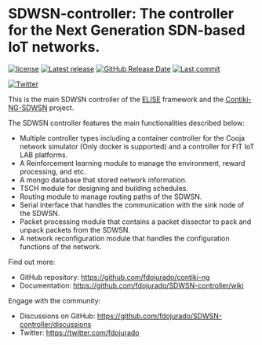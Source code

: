 <!-- <img src="https://github.com/SDWSN-controller/SDWSN-controller.github.io/blob/develop/images/logo/Contiki_logo_2RGB.png" alt="Logo" width="256"> -->

# SDWSN-controller: The controller for the Next Generation SDN-based IoT networks.

<!-- [![Github Actions](https://github.com/SDWSN-controller/SDWSN-controller/workflows/CI/badge.svg?branch=develop)](https://github.com/SDWSN-controller/SDWSN-controller/actions)
[![Documentation Status](https://readthedocs.org/projects/SDWSN-controller/badge/?version=develop)](https://SDWSN-controller.readthedocs.io/en/develop/?badge=develop) -->
[![license](https://img.shields.io/badge/license-3--clause%20bsd-brightgreen.svg)](https://github.com/fdojurado/SDWSN-controller/blob/develop/LICENSE.md)
[![Latest release](https://img.shields.io/github/release/SDWSN-controller/SDWSN-controller.svg)](https://github.com/fdojurado/SDWSN-controller/releases/latest)
[![GitHub Release Date](https://img.shields.io/github/release-date/SDWSN-controller/SDWSN-controller.svg)](https://github.com/fdojurado/SDWSN-controller/releases/latest)
[![Last commit](https://img.shields.io/github/last-commit/SDWSN-controller/SDWSN-controller.svg)](https://github.com/fdojurado/SDWSN-controller/commit/HEAD)

<!-- [![Stack Overflow Tag](https://img.shields.io/badge/Stack%20Overflow%20tag-Contiki--NG-blue?logo=stackoverflow)](https://stackoverflow.com/questions/tagged/SDWSN-controller) -->
<!-- [![Gitter](https://img.shields.io/badge/Gitter-Contiki--NG-blue?logo=gitter)](https://gitter.im/SDWSN-controller) -->
[![Twitter](https://img.shields.io/badge/Twitter-%40contiki__NG__SDWSN-blue?logo=twitter)](https://twitter.com/fdojurado)

This is the main SDWSN controller of the [ELISE](https://github.com/fdojurado/ELISE) framework and the [Contiki-NG-SDWSN](https://github.com/fdojurado/contiki-ng) project.

The SDWSN controller features the main functionalities described below:

* Multiple controller types including a container controller for the Cooja network simulator (Only docker is supported) and a controller for FIT IoT LAB platforms.
* A Reinforcement learning module to manage the environment, reward processing, and etc.
* A mongo database that stored network information.
* TSCH module for designing and building schedules.
* Routing module to manage routing paths of the SDWSN.
* Serial interface that handles the communication with the sink node of the SDWSN.
* Packet processing module that contains a packet dissector to pack and unpack packets from the SDWSN.
* A network reconfiguration module that handles the configuration functions of the network.

Find out more:

* GitHub repository: https://github.com/fdojurado/contiki-ng
* Documentation: https://github.com/fdojurado/SDWSN-controller/wiki
<!-- * Web site: http://contiki-ng.org -->
<!-- * Nightly testbed runs: https://contiki-ng.github.io/testbed -->

Engage with the community:

* Discussions on GitHub: https://github.com/fdojurado/SDWSN-controller/discussions
* Twitter: https://twitter.com/fdojurado

